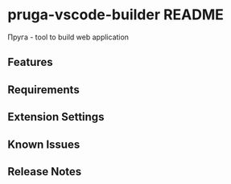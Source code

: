 # pruga-vscode-builder README

Пруга - tool to build web application

## Features


## Requirements



## Extension Settings


## Known Issues



## Release Notes



